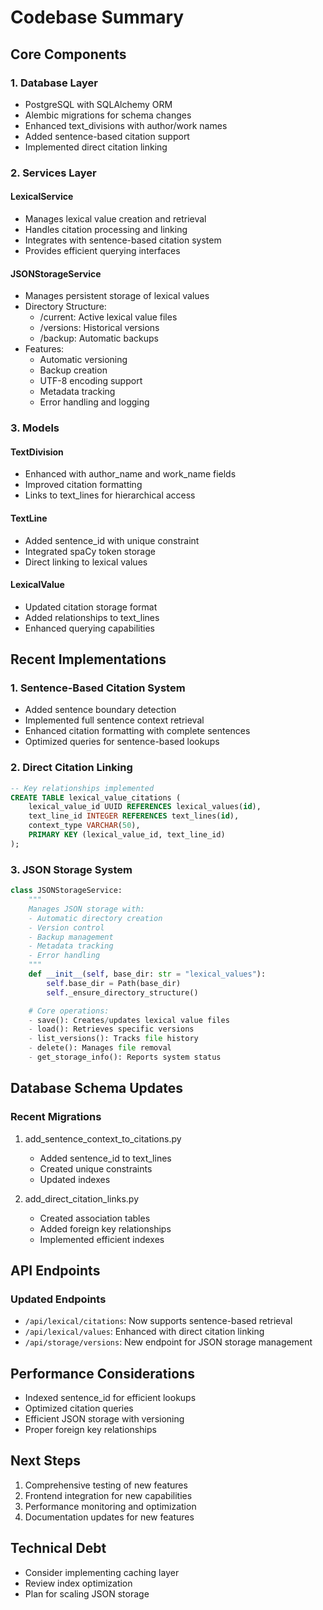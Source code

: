 # Codebase Summary

## Core Components

### 1. Database Layer
- PostgreSQL with SQLAlchemy ORM
- Alembic migrations for schema changes
- Enhanced text_divisions with author/work names
- Added sentence-based citation support
- Implemented direct citation linking

### 2. Services Layer

#### LexicalService
- Manages lexical value creation and retrieval
- Handles citation processing and linking
- Integrates with sentence-based citation system
- Provides efficient querying interfaces

#### JSONStorageService
- Manages persistent storage of lexical values
- Directory Structure:
  - /current: Active lexical value files
  - /versions: Historical versions
  - /backup: Automatic backups
- Features:
  - Automatic versioning
  - Backup creation
  - UTF-8 encoding support
  - Metadata tracking
  - Error handling and logging

### 3. Models

#### TextDivision
- Enhanced with author_name and work_name fields
- Improved citation formatting
- Links to text_lines for hierarchical access

#### TextLine
- Added sentence_id with unique constraint
- Integrated spaCy token storage
- Direct linking to lexical values

#### LexicalValue
- Updated citation storage format
- Added relationships to text_lines
- Enhanced querying capabilities

## Recent Implementations

### 1. Sentence-Based Citation System
- Added sentence boundary detection
- Implemented full sentence context retrieval
- Enhanced citation formatting with complete sentences
- Optimized queries for sentence-based lookups

### 2. Direct Citation Linking
```sql
-- Key relationships implemented
CREATE TABLE lexical_value_citations (
    lexical_value_id UUID REFERENCES lexical_values(id),
    text_line_id INTEGER REFERENCES text_lines(id),
    context_type VARCHAR(50),
    PRIMARY KEY (lexical_value_id, text_line_id)
);
```

### 3. JSON Storage System
```python
class JSONStorageService:
    """
    Manages JSON storage with:
    - Automatic directory creation
    - Version control
    - Backup management
    - Metadata tracking
    - Error handling
    """
    def __init__(self, base_dir: str = "lexical_values"):
        self.base_dir = Path(base_dir)
        self._ensure_directory_structure()

    # Core operations:
    - save(): Creates/updates lexical value files
    - load(): Retrieves specific versions
    - list_versions(): Tracks file history
    - delete(): Manages file removal
    - get_storage_info(): Reports system status
```

## Database Schema Updates

### Recent Migrations
1. add_sentence_context_to_citations.py
   - Added sentence_id to text_lines
   - Created unique constraints
   - Updated indexes

2. add_direct_citation_links.py
   - Created association tables
   - Added foreign key relationships
   - Implemented efficient indexes

## API Endpoints

### Updated Endpoints
- `/api/lexical/citations`: Now supports sentence-based retrieval
- `/api/lexical/values`: Enhanced with direct citation linking
- `/api/storage/versions`: New endpoint for JSON storage management

## Performance Considerations
- Indexed sentence_id for efficient lookups
- Optimized citation queries
- Efficient JSON storage with versioning
- Proper foreign key relationships

## Next Steps
1. Comprehensive testing of new features
2. Frontend integration for new capabilities
3. Performance monitoring and optimization
4. Documentation updates for new features

## Technical Debt
- Consider implementing caching layer
- Review index optimization
- Plan for scaling JSON storage

